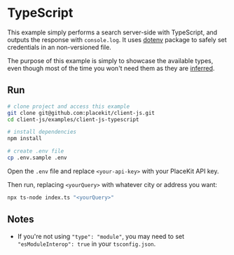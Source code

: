 # TypeScript

This example simply performs a search server-side with TypeScript, and outputs the response with `console.log`. 
It uses [dotenv](https://www.npmjs.com/package/dotenv) package to safely set credentials in an non-versioned file.

The purpose of this example is simply to showcase the available types, even though most of the time you won't need them as they are [inferred](https://www.typescriptlang.org/docs/handbook/type-inference.html).

## Run

```sh
# clone project and access this example
git clone git@github.com:placekit/client-js.git
cd client-js/examples/client-js-typescript

# install dependencies
npm install

# create .env file
cp .env.sample .env
```

Open the `.env` file and replace `<your-api-key>` with your PlaceKit API key.

Then run, replacing `<yourQuery>` with whatever city or address you want:

```sh
npx ts-node index.ts "<yourQuery>"
```

## Notes

- If you're not using `"type": "module"`, you may need to set `"esModuleInterop": true` in your `tsconfig.json`.